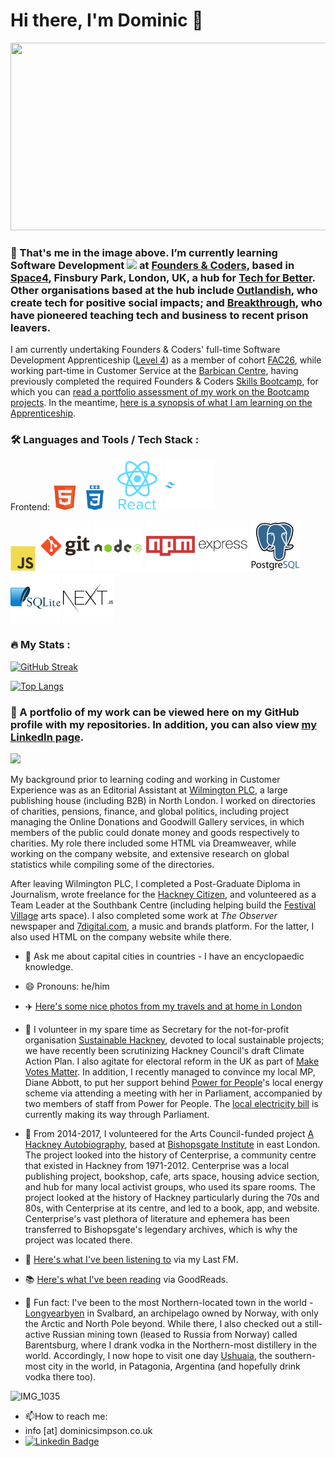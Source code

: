 # Hi there, I'm Dominic 👋

<div align="center">
  <img src="https://media.giphy.com/media/dWesBcTLavkZuG35MI/giphy.gif" width="600" height="300"/>
</div>

### 🌱 That's me in the image above. I’m currently learning Software Development <img src="https://media.giphy.com/media/WUlplcMpOCEmTGBtBW/giphy.gif" width="30"> at [Founders & Coders](http://www.foundersandcoders.com), based in [Space4](https://space4.tech), Finsbury Park, London, UK, a hub for [Tech for Better](https://www.foundersandcoders.com/tech-for-better). Other organisations based at the hub include [Outlandish](http://www.outlandish.com), who create tech for positive social impacts; and [Breakthrough](https://www.wearebreakthrough.org), who have pioneered teaching tech and business to recent prison leavers.

I am currently undertaking Founders & Coders' full-time Software Development Apprenticeship ([Level 4](https://www.instituteforapprenticeships.org/apprenticeship-standards/software-developer-v1-1)) as a member of cohort [FAC26](https://github.com/fac26), while working part-time in Customer Service at the [Barbican Centre](http://www.barbican.org.uk), having previously completed the required Founders & Coders [Skills Bootcamp](https://www.foundersandcoders.com/skills-bootcamp), for which you can [read a portfolio assessment of my work on the Bootcamp projects](https://github.com/DominicSimpson/portfolio). In the meantime, [here is a synopsis of what I am learning on the Apprenticeship](https://www.foundersandcoders.com/apprenticeship).

### :hammer_and_wrench: Languages and Tools / Tech Stack :
Frontend:
  <img src="https://github.com/devicons/devicon/blob/master/icons/html5/html5-original.svg" title="HTML5" alt="HTML" width="40" height="40"/>&nbsp;
  <img src="https://github.com/devicons/devicon/blob/master/icons/css3/css3-plain-wordmark.svg"  title="CSS3" alt="CSS" width="40" height="40"/>&nbsp;
  <img src="https://github.com/devicons/devicon/blob/master/icons/react/react-original-wordmark.svg" title="react" alt="react" height="80" height="80">
  <img src="https://github.com/devicons/devicon/blob/master/icons/tailwindcss/tailwindcss-original-wordmark.svg" title="tailwindcss" alt="tailwindcss" height="80" height="80">

  <img src="https://github.com/devicons/devicon/blob/master/icons/javascript/javascript-original.svg" title="JavaScript" alt="JavaScript" width="40" height="40"/>&nbsp;
  <img src="https://github.com/devicons/devicon/blob/master/icons/git/git-original-wordmark.svg" title="Git" alt="Git" width="80" height="80">
  <img src="https://github.com/devicons/devicon/blob/master/icons/nodejs/nodejs-original-wordmark.svg" title="Node" alt="Node" width="80" height="80">
  <img src="https://github.com/devicons/devicon/blob/master/icons/npm/npm-original-wordmark.svg" title="NPM" alt="NPM" width="80" height="80">
  <img src="https://github.com/devicons/devicon/blob/master/icons/express/express-original-wordmark.svg" title="express" alt="express" width="80" height="80">
  <img src="https://github.com/devicons/devicon/blob/master/icons/postgresql/postgresql-original-wordmark.svg" title="postgresql" alt="postgresql" height="80" height="80">
  <img src="https://github.com/devicons/devicon/blob/master/icons/sqlite/sqlite-original-wordmark.svg" title="sqlite" alt="sqlite" height="80" height="80">
  <img src="https://github.com/devicons/devicon/blob/master/icons/nextjs/nextjs-original-wordmark.svg" title="next" alt="next" height="80" height="80">


  
  ### :fire: My Stats :
[![GitHub Streak](http://github-readme-streak-stats.herokuapp.com?user=DominicSimpson&theme=dark&background=000000)](https://git.io/streak-stats)

[![Top Langs](https://github-readme-stats.vercel.app/api/top-langs/?username=DominicSimpson&layout=compact&theme=vision-friendly-dark)](https://github.com/anuraghazra/github-readme-stats)

  
### :telescope: A portfolio of my work can be viewed here on my GitHub profile with my repositories. In addition, you can also view [my LinkedIn page](https://www.linkedin.com/in/dominicbernardsimpson).

<img src="https://camo.githubusercontent.com/19e7e6f9648440792c02c4f6343415abb84b24fa25faa6053e9b7bc50ffe762a/68747470733a2f2f6d656469612e67697068792e636f6d2f6d656469612f7777673173755569546243593848387649412f67697068792d646f776e73697a65642d6c617267652e676966">

My background prior to learning coding and working in Customer Experience was as an Editorial Assistant at [Wilmington PLC](http://www.wilmingtonplc.com), a large publishing house (including B2B) in North London. I worked on directories of charities, pensions, finance, and global politics, including project managing the Online Donations and Goodwill Gallery services, in which members of the public could donate money and goods respectively to charities. My role there included some HTML via Dreamweaver, while working on the company website, and extensive research on global statistics while compiling some of the directories. 

After leaving Wilmington PLC, I completed a Post-Graduate Diploma in Journalism, wrote freelance for the [Hackney Citizen](http://www.hackneycitizen.co.uk), and volunteered as a Team Leader at the Southbank Centre (including helping build the [Festival Village](https://festivalvillage.wordpress.com) arts space). I also completed some work at _The Observer_ newspaper and [7digital.com](http://www.7digital.com), a music and brands platform. For the latter, I also used HTML on the company website while there.

- 🌆 Ask me about capital cities in countries - I have an encyclopaedic knowledge.

- 😄 Pronouns: he/him

- ✈️ [Here's some nice photos from my travels and at home in London](https://dominicsimpson.co.uk/photography.html)

- 🙌 I volunteer in my spare time as Secretary for the not-for-profit organisation [Sustainable Hackney](http://www.sustainablehackney.org.uk), devoted to local sustainable projects; we have recently been scrutinizing Hackney Council's draft Climate Action Plan. I also agitate for electoral reform in the UK as part of [Make Votes Matter](http://www.makevotesmatter.org.uk). In addition, I recently managed to convince my local MP, Diane Abbott, to put her support behind [Power for People](http://www.powerforpeople.org.uk)'s local energy scheme via attending a meeting with her in Parliament, accompanied by two members of staff from Power for People. The [local electricity bill](https://powerforpeople.org.uk/the-local-electricity-bill) is currently making its way through Parliament.

- 🙌 From 2014-2017, I volunteered for the Arts Council-funded project [A Hackney Autobiography](http://www.ahackneyautobiography.org.uk), based at [Bishopsgate Institute](https://www.bishopsgate.org.uk) in east London. The project looked into the history of Centerprise, a community centre that existed in Hackney from 1971-2012. Centerprise was a local publishing project, bookshop, cafe, arts space, housing advice section, and hub for many local activist groups, who used its spare rooms. The project looked at the history of Hackney particularly during the 70s and 80s, with Centerprise at its centre, and led to a book, app, and website. Centerprise's vast plethora of literature and ephemera has been transferred to Bishopsgate's legendary archives, which is why the project was located there.  

- 🎸 [Here's what I've been listening to](https://www.last.fm/user/GoodnightLondon) via my Last FM.

- :books: [Here's what I've been reading](https://www.goodreads.com/user/show/144370038-dominic-simpson) via GoodReads.

- 🥶 Fun fact: I've been to the most Northern-located town in the world - [Longyearbyen](https://en.wikipedia.org/wiki/Longyearbyen) in Svalbard, an archipelago owned by Norway, with only the Arctic and North Pole beyond. While there, I also checked out a still-active Russian mining town (leased to Russia from Norway) called Barentsburg, where I drank vodka in the Northern-most distillery in the world. Accordingly, I now hope to visit one day [Ushuaia](https://en.wikipedia.org/wiki/Ushuaia), the southern-most city in the world, in Patagonia, Argentina (and hopefully drink vodka there too).

![IMG_1035](https://user-images.githubusercontent.com/52511353/193108896-04d7f188-972d-4c80-8d8f-eaed57caa953.JPG)

- :mailbox:How to reach me:
- info [at] dominicsimpson.co.uk
-  [![Linkedin Badge](https://img.shields.io/badge/-kakbar-blue?style=flat&logo=Linkedin&logoColor=white)](https://www.linkedin.com/in/dominicbernardsimpson/)
